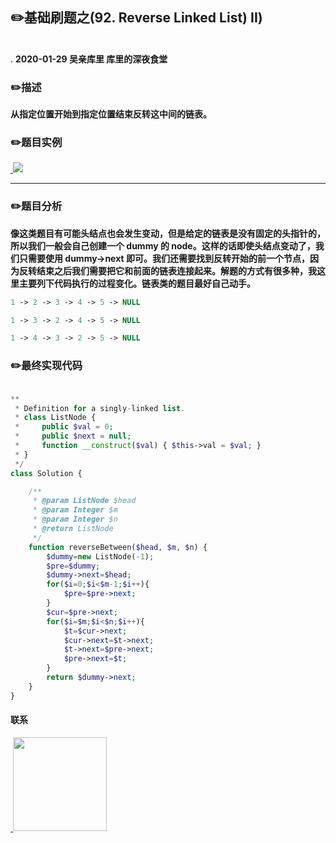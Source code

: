 
## :pencil2:基础刷题之(92. Reverse Linked List) II)
<br>.
**2020-01-29 吴亲库里 库里的深夜食堂**

### :pencil2:描述
**从指定位置开始到指定位置结束反转这中间的链表。**
### :pencil2:题目实例

<a href="https://github.com/wuqinqiang/">
​    <img src="https://github.com/wuqinqiang/Lettcode-php/blob/master/images/92.png">
</a> 

****
### :pencil2:题目分析

**像这类题目有可能头结点也会发生变动，但是给定的链表是没有固定的头指针的，所以我们一般会自己创建一个 dummy 的 node。这样的话即使头结点变动了，我们只需要使用 dummy->next 即可。我们还需要找到反转开始的前一个节点，因为反转结束之后我们需要把它和前面的链表连接起来。解题的方式有很多种，我这里主要列下代码执行的过程变化。链表类的题目最好自己动手。**
```php
1 -> 2 -> 3 -> 4 -> 5 -> NULL

1 -> 3 -> 2 -> 4 -> 5 -> NULL

1 -> 4 -> 3 -> 2 -> 5 -> NULL
```
### :pencil2:最终实现代码

```php

**
 * Definition for a singly-linked list.
 * class ListNode {
 *     public $val = 0;
 *     public $next = null;
 *     function __construct($val) { $this->val = $val; }
 * }
 */
class Solution {

    /**
     * @param ListNode $head
     * @param Integer $m
     * @param Integer $n
     * @return ListNode
     */
    function reverseBetween($head, $m, $n) {
        $dummy=new ListNode(-1);
        $pre=$dummy;
        $dummy->next=$head;
        for($i=0;$i<$m-1;$i++){
            $pre=$pre->next;
        }
        $cur=$pre->next;
        for($i=$m;$i<$n;$i++){
            $t=$cur->next;
            $cur->next=$t->next;
            $t->next=$pre->next;
            $pre->next=$t;
        }
        return $dummy->next;
    }
}

```
  
#### 联系

<a href="https://github.com/wuqinqiang/">
​    <img src="https://github.com/wuqinqiang/Lettcode-php/blob/master/qrcode_for_gh_c194f9d4cdb1_430.jpg" width="150px" height="150px">
</a> 
